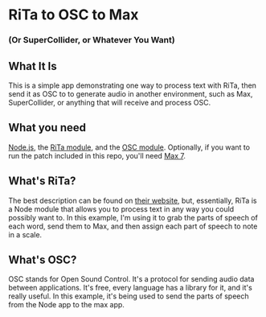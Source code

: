 # RiTa to OSC to Max 
### (Or SuperCollider, or Whatever You Want)

## What It Is
This is a simple app demonstrating one way to process text with RiTa, then send it as OSC to to generate audio in another environment, such as Max, SuperCollider, or anything that will receive and process OSC.  

## What you need
[Node.js](https://nodejs.org/en/), the [RiTa module](https://rednoise.org/rita/), and the [OSC module](https://github.com/colinbdclark/osc.js/). Optionally, if you want to run the patch included in this repo, you'll need [Max 7](https://cycling74.com/products/max). 

## What's RiTa?
The best description can be found on [their website](https://rednoise.org/rita/), but, essentially, RiTa is a Node module that allows you to process text in any way you could possibly want to. In this example, I'm using it to grab the parts of speech of each word, send them to Max, and then assign each part of speech to note in a scale. 

## What's OSC?
OSC stands for Open Sound Control. It's a protocol for sending audio data between applications. It's free, every language has a library for it, and it's really useful. In this example, it's being used to send the parts of speech from the Node app to the max app.